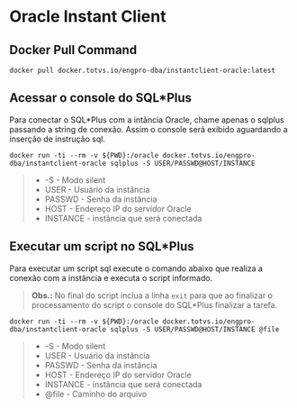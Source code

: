 # Oracle Instant Client

## Docker Pull Command
``docker pull docker.totvs.io/engpro-dba/instantclient-oracle:latest``

## Acessar o console do SQL*Plus

Para conectar o SQL*Plus com a intância Oracle, chame apenas o sqlplus passando a string de conexão. Assim o console será exibido aguardando a inserção de instrução sql.

``docker run -ti --rm -v ${PWD}:/oracle docker.totvs.io/engpro-dba/instantclient-oracle sqlplus -S USER/PASSWD@HOST/INSTANCE``

> - -S - Modo silent
> - USER - Usuário da instância
> - PASSWD - Senha da instância
> - HOST - Endereço IP do servidor Oracle
> - INSTANCE - instância que será conectada

## Executar um script no SQL*Plus

Para executar um script sql execute o comando abaixo que realiza a conexão com a instância e executa o script informado.

> **Obs.:** No final do script inclua a linha ``exit`` para que ao finalizar o processamento do script o console do SQL*Plus finalizar a tarefa.

``docker run -ti --rm -v ${PWD}:/oracle docker.totvs.io/engpro-dba/instantclient-oracle sqlplus -S USER/PASSWD@HOST/INSTANCE @file``

> - -S - Modo silent
> - USER - Usuário da instância
> - PASSWD - Senha da instância
> - HOST - Endereço IP do servidor Oracle
> - INSTANCE - instância que será conectada
> - @file - Caminho do arquivo
